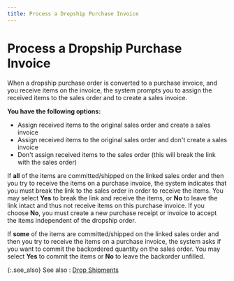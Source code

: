 ```yaml
---
title: Process a Dropship Purchase Invoice
---
```


# Process a Dropship  Purchase Invoice


When a dropship purchase order is converted to a purchase invoice, and  you receive items on the invoice, the system prompts you to assign the  received items to the sales order and to create a sales invoice.


**You have the following options:**

- Assign received  items to the original sales order and create a sales invoice
- Assign received  items to the original sales order and don't create a sales invoice
- Don't assign received  items to the sales order (this will break the link with the sales order)



If **all** of  the items are committed/shipped on the linked sales order and then you  try to receive the items on a purchase invoice, the system indicates that  you must break the link to the sales order in order to receive the items.  You may select **Yes** to break the  link and receive the items, or **No**  to leave the link intact and thus not receive items on this purchase invoice.  If you choose **No**, you must create  a new purchase receipt or invoice to accept the items independent of the  dropship order.


If **some**  of the items are committed/shipped on the linked sales order and then  you try to receive the items on a purchase invoice, the system asks if  you want to commit the backordered quantity on the sales order. You may  select **Yes** to commit the items  or **No** to leave the backorder unfilled.


{:.see_also}
See also
: [Drop  Shipments]({{site.sp_chm}}/sales-docs/sales-orders/so-proc/gen-po-util/gen-dropship-po/generate_drop_ship_purchase_orders.html)
